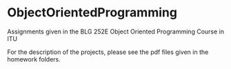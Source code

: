 # ObjectOrientedProgramming
Assignments given in the BLG 252E Object Oriented Programming Course in ITU 

For the description of the projects, please see the pdf files given in the homework folders.
